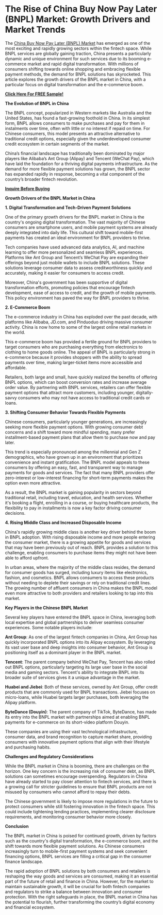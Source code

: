 # The Rise of China Buy Now Pay Later (BNPL) Market: Growth Drivers and Market Trends

The [China Buy Now Pay Later (BNPL) Market](https://www.nextmsc.com/report/china-buy-now-pay-later-bnpl-market) has emerged as one of the most exciting and rapidly growing sectors within the fintech space. While BNPL services are globally gaining traction, China presents a particularly dynamic and unique environment for such services due to its booming e-commerce market and rapid digital transformation. With millions of consumers shifting towards online shopping and embracing flexible payment methods, the demand for BNPL solutions has skyrocketed. This article explores the growth drivers of the BNPL market in China, with a particular focus on digital transformation and the e-commerce boom.

[**Click Here For FREE Sample!**](https://www.nextmsc.com/china-buy-now-pay-later-bnpl-market/request-sample)

**The Evolution of BNPL in China**

The BNPL concept, popularized in Western markets like Australia and the United States, has found a fast-growing foothold in China. In its simplest form, BNPL allows consumers to make purchases and pay for them in instalments over time, often with little or no interest if repaid on time. For Chinese consumers, this model presents an attractive alternative to traditional credit options, especially given the underdeveloped consumer credit ecosystem in certain segments of the market.

China’s financial landscape has traditionally been dominated by major players like Alibaba’s Ant Group (Alipay) and Tencent (WeChat Pay), which have laid the foundation for a thriving digital payments infrastructure. As the demand for more flexible payment solutions has grown, the BNPL sector has expanded rapidly in response, becoming a vital component of the country’s broader fintech revolution.

[**Inquire Before Buying**](https://www.nextmsc.com/china-buy-now-pay-later-bnpl-market/inquire-before-buyin)

**Growth Drivers of the BNPL Market in China**

**1. Digital Transformation and Tech-Driven Payment Solutions**

One of the primary growth drivers for the BNPL market in China is the country's ongoing digital transformation. The vast majority of Chinese consumers are smartphone users, and mobile payment systems are already deeply integrated into daily life. This cultural shift toward mobile-first payments has created an ideal environment for BNPL providers to thrive.

Tech companies have used advanced data analytics, AI, and machine learning to offer more personalized and seamless BNPL experiences. Platforms like Ant Group and Tencent’s WeChat Pay are expanding their offerings beyond just mobile wallets to include BNPL solutions. These solutions leverage consumer data to assess creditworthiness quickly and accurately, making it easier for consumers to access credit.

Moreover, China's government has been supportive of digital transformation efforts, promoting policies that encourage fintech development, ease of access to credit, and the growth of mobile payments. This policy environment has paved the way for BNPL providers to thrive.

**2. E-Commerce Boom**

The e-commerce industry in China has exploded over the past decade, with platforms like Alibaba, JD.com, and Pinduoduo driving massive consumer activity. China is now home to some of the largest online retail markets in the world. 

This e-commerce boom has provided a fertile ground for BNPL providers to target consumers who are purchasing everything from electronics to clothing to home goods online. The appeal of BNPL is particularly strong in e-commerce because it provides shoppers with the ability to spread payments over time, making larger-ticket items more accessible and affordable.

Retailers, both large and small, have quickly realized the benefits of offering BNPL options, which can boost conversion rates and increase average order value. By partnering with BNPL services, retailers can offer flexible payment options that attract more customers, including younger, digitally-savvy consumers who may not have access to traditional credit cards or loans.

**3. Shifting Consumer Behavior Towards Flexible Payments**

Chinese consumers, particularly younger generations, are increasingly seeking more flexible payment options. With growing consumer debt concerns and a shift toward more mindful spending, many prefer installment-based payment plans that allow them to purchase now and pay later.

This trend is especially pronounced among the millennial and Gen Z demographics, who have grown up in an environment that prioritizes convenience and instant gratification. The BNPL model appeals to these consumers by offering an easy, fast, and transparent way to manage payments for goods and services. The fact that many BNPL providers offer zero-interest or low-interest financing for short-term payments makes the option even more attractive.

As a result, the BNPL market is gaining popularity in sectors beyond traditional retail, including travel, education, and health services. Whether it's booking a flight, enrolling in a course, or buying healthcare products, the flexibility to pay in installments is now a key factor driving consumer decisions.

**4. Rising Middle Class and Increased Disposable Income**

China's rapidly growing middle class is another key driver behind the boom in BNPL adoption. With rising disposable income and more people entering the consumer market, there is a growing appetite for goods and services that may have been previously out of reach. BNPL provides a solution to this challenge, enabling consumers to purchase items they might not have been able to afford upfront.

In urban areas, where the majority of the middle class resides, the demand for consumer goods has surged, including luxury items like electronics, fashion, and cosmetics. BNPL allows consumers to access these products without needing to deplete their savings or rely on traditional credit lines. The growing number of affluent consumers in China makes the BNPL model even more attractive to both providers and retailers looking to tap into this market.

**Key Players in the Chinese BNPL Market**

Several key players have entered the BNPL space in China, leveraging both local expertise and global partnerships to deliver seamless consumer experiences. Some notable players include:

**Ant Group**: As one of the largest fintech companies in China, Ant Group has quickly incorporated BNPL options into its Alipay ecosystem. By leveraging its vast user base and deep insights into consumer behavior, Ant Group is positioning itself as a dominant player in the BNPL market.

**Tencent**: The parent company behind WeChat Pay, Tencent has also rolled out BNPL options, particularly targeting its large user base in the social media and gaming sectors. Tencent's ability to integrate BNPL into its broader suite of services gives it a unique advantage in the market.

**Huabei and Jiebei**: Both of these services, owned by Ant Group, offer credit products that are commonly used for BNPL transactions. Jiebei focuses on micro-loans, while Huabei targets larger purchases, both leveraging the Alipay platform.

**ByteDance (Douyin)**: The parent company of TikTok, ByteDance, has made its entry into the BNPL market with partnerships aimed at enabling BNPL payments for e-commerce on its short-video platform Douyin.

These companies are using their vast technological infrastructure, consumer data, and brand recognition to capture market share, providing consumers with innovative payment options that align with their lifestyle and purchasing habits.

**Challenges and Regulatory Considerations**

While the BNPL market in China is booming, there are challenges on the horizon. One key concern is the increasing risk of consumer debt, as BNPL solutions can sometimes encourage overspending. Regulators in China have already started to pay closer attention to fintech services, and there is a growing call for stricter guidelines to ensure that BNPL products are not misused by consumers who cannot afford to repay their debts.

The Chinese government is likely to impose more regulations in the future to protect consumers while still fostering innovation in the fintech space. This could include tightening lending practices, implementing clearer disclosure requirements, and monitoring consumer behavior more closely.

**Conclusion**

The BNPL market in China is poised for continued growth, driven by factors such as the country's digital transformation, the e-commerce boom, and the shift towards more flexible payment solutions. As Chinese consumers increasingly turn to mobile-first payment systems and seek convenient financing options, BNPL services are filling a critical gap in the consumer finance landscape.

The rapid adoption of BNPL solutions by both consumers and retailers is reshaping the way goods and services are consumed, making it an essential part of the future of retail and finance in China. However, for the market to maintain sustainable growth, it will be crucial for both fintech companies and regulators to strike a balance between innovation and consumer protection. With the right safeguards in place, the BNPL market in China has the potential to flourish, further transforming the country’s digital economy and financial ecosystem.
